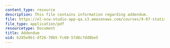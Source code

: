 ```yaml
---
content_type: resource
description: This file contains information regarding addendum.
file: https://ol-ocw-studio-app-qa.s3.amazonaws.com/courses/9-07-statistics-for-brain-and-cognitive-science-fall-2016/b285e9b1df2670b5fc6057d8c7dd8be5_MIT9_07F16_lec9_Adendm.pdf
file_type: application/pdf
resourcetype: Document
title: Addendum
uid: b285e9b1-df26-70b5-fc60-57d8c7dd8be5
---
```

